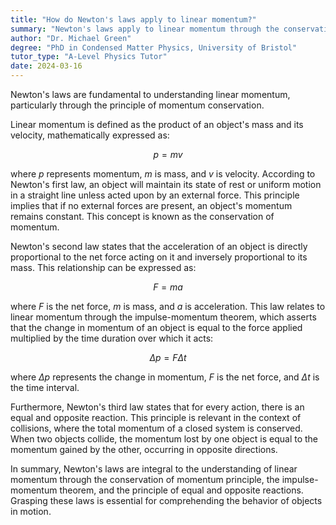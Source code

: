 ```yaml
---
title: "How do Newton's laws apply to linear momentum?"
summary: "Newton's laws apply to linear momentum through the conservation of momentum principle."
author: "Dr. Michael Green"
degree: "PhD in Condensed Matter Physics, University of Bristol"
tutor_type: "A-Level Physics Tutor"
date: 2024-03-16
---
```


Newton's laws are fundamental to understanding linear momentum, particularly through the principle of momentum conservation.

Linear momentum is defined as the product of an object's mass and its velocity, mathematically expressed as:

$$
p = mv
$$

where $p$ represents momentum, $m$ is mass, and $v$ is velocity. According to Newton's first law, an object will maintain its state of rest or uniform motion in a straight line unless acted upon by an external force. This principle implies that if no external forces are present, an object's momentum remains constant. This concept is known as the conservation of momentum.

Newton's second law states that the acceleration of an object is directly proportional to the net force acting on it and inversely proportional to its mass. This relationship can be expressed as:

$$
F = ma
$$

where $F$ is the net force, $m$ is mass, and $a$ is acceleration. This law relates to linear momentum through the impulse-momentum theorem, which asserts that the change in momentum of an object is equal to the force applied multiplied by the time duration over which it acts:

$$
\Delta p = F \Delta t
$$

where $\Delta p$ represents the change in momentum, $F$ is the net force, and $\Delta t$ is the time interval.

Furthermore, Newton's third law states that for every action, there is an equal and opposite reaction. This principle is relevant in the context of collisions, where the total momentum of a closed system is conserved. When two objects collide, the momentum lost by one object is equal to the momentum gained by the other, occurring in opposite directions.

In summary, Newton's laws are integral to the understanding of linear momentum through the conservation of momentum principle, the impulse-momentum theorem, and the principle of equal and opposite reactions. Grasping these laws is essential for comprehending the behavior of objects in motion.
    
